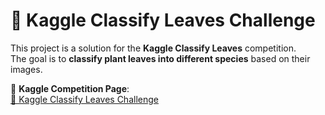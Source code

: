 # 🍃 Kaggle Classify Leaves Challenge

This project is a solution for the **Kaggle Classify Leaves** competition.  
The goal is to **classify plant leaves into different species** based on their images.

📌 **Kaggle Competition Page**:  
[🌿 Kaggle Classify Leaves Challenge](https://www.kaggle.com/competitions/classify-leaves/)
